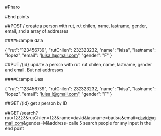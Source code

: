 #Pharol

#End points

##POST /
create a person with rut, rut chilen, name, lastname, gender, email, and a array of addresses

####Example data

{
  "rut": "123456789",
  "rutChilen": 232323232,
  "name": "luisa",
  "lastname": "lopez",
  "email": "luisa.l@gmail.com",
  "gender": "F"
}

##PUT /{id}
update a person with rut, rut chilen, name, lastname, gender and email. But not addresses

####Example Data

{
  "rut": "123456789",
  "rutChilen": 232323232,
  "name": "luisa",
  "lastname": "lopez",
  "email": "luisa.l@gmail.com",
  "gender": "F"
}

##GET /{id}
get a person by ID

##GET /search?rut=12323&rutChilen=123&name=david&lastname=batista&email=david@gmail.com&gender=M&address=calle 6
search people for any input in the end point


